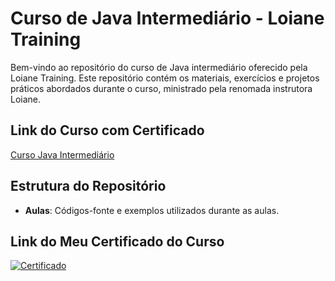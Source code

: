 # Curso de Java Intermediário - Loiane Training

Bem-vindo ao repositório do curso de Java intermediário oferecido pela Loiane Training. Este repositório contém os materiais, exercícios e projetos práticos abordados durante o curso, ministrado pela renomada instrutora Loiane.

## Link do Curso com Certificado

[Curso Java Intermediário](https://loiane.training/curso/java-intermediario)
   
## Estrutura do Repositório

- **Aulas**: Códigos-fonte e exemplos utilizados durante as aulas.

## Link do Meu Certificado do Curso

[![Certificado](https://img.shields.io/badge/Certificado-Verde)](https://loiane.training/certificado/M8S60Plb0iUhLTYTQ21f)
